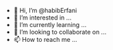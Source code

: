- 👋 Hi, I’m @habibErfani
- 👀 I’m interested in ...
- 🌱 I’m currently learning ...
- 💞️ I’m looking to collaborate on ...
- 📫 How to reach me ...

<!---
habibErfani/habibErfani is a ✨ special ✨ repository because its `README.md` (this file) appears on your GitHub profile.
You can click the Preview link to take a look at your changes.
--->
